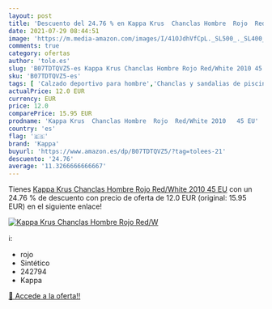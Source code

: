 ```yaml
---
layout: post
title: 'Descuento del 24.76 % en Kappa Krus  Chanclas Hombre  Rojo  Red/W'
date: 2021-07-29 08:44:51
image: 'https://m.media-amazon.com/images/I/41OJdhVfCpL._SL500_._SL400_.jpg'
comments: true
category: ofertas
author: 'tole.es'
slug: 'B07TDTQVZ5-es Kappa Krus Chanclas Hombre Rojo Red/White 2010 45 EU'
sku: 'B07TDTQVZ5-es'
tags: [ 'Calzado deportivo para hombre','Chanclas y sandalias de piscina para hombre','Zapatillas y calzado deportivo para hombre','Zapatos','Zapatos para hombre','Zapatos y complementos','chanclas','kappa', ]
actualPrice: 12.0 EUR
currency: EUR
price: 12.0
comparePrice: 15.95 EUR
prodname: 'Kappa Krus  Chanclas Hombre  Rojo  Red/White 2010   45 EU'
country: 'es'
flag: '🇪🇸'
brand: 'Kappa'
buyurl: 'https://www.amazon.es/dp/B07TDTQVZ5/?tag=tolees-21'
descuento: '24.76'
average: '11.3266666666667'
---
```


Tienes [Kappa Krus  Chanclas Hombre  Rojo  Red/White 2010   45 EU](https://www.amazon.es/dp/B07TDTQVZ5/?tag=tolees-21) con un 24.76 % de descuento con precio de oferta de 12.0 EUR (original: 15.95 EUR) en el siguiente enlace!

[![Kappa Krus  Chanclas Hombre  Rojo  Red/W](https://m.media-amazon.com/images/I/41OJdhVfCpL._SL500_._SL400_.jpg)](https://www.amazon.es/dp/B07TDTQVZ5/?tag=tolees-21)

ℹ️:

- rojo
- Sintético
- 242794
- Kappa

[🛒 Accede a la oferta!!](https://www.amazon.es/dp/B07TDTQVZ5/?tag=tolees-21)
